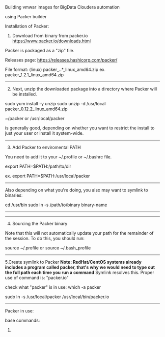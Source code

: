 Building vmwar images for BigData Cloudera automation 

using Packer builder

Installation of Packer:

1. Download from binary from packer.io
   https://www.packer.io/downloads.html

Packer is packaged as a "zip" file.


Releases page:
   https://releases.hashicorp.com/packer/

File format: (linux) 
   packer_*.*.*_linux_amd64.zip
   ex. packer_1.2.1_linux_amd64.zip


--------------------------------------------
2. Next, unzip the downloaded package into a directory where Packer will be installed. 

  sudo yum install -y unzip
  sudo unzip -d /usr/local packer_0.12.2_linux_amd64.zip

  ~/packer or /usr/local/packer 

is generally good, depending on whether you want to restrict the install 
to just your user or install it system-wide. 


-------------------------------------------
3. Add Packer to enviromental PATH

You need to add it to your ~/.profile or ~/.bashrc file.

  export PATH=$PATH:/path/to/dir

ex. export PATH=$PATH:/usr/local/packer

****
Also depending on what you're doing, you also may want to symlink to binaries:

  cd /usr/bin
  sudo ln -s /path/to/binary binary-name
****


---------------------------
4. Sourcing the Packer binary

Note that this will not automatically update your path for the remainder of the session. To do this, you should run:

  source ~/.profile 
or
  source ~/.bash_profile


------------------------------
5.Create symlink to Packer
**Note: RedHat/CentOS systems already includes a program called packer, that's why we would need to type out the full path each time you run a command**
        Symlink resolves this. Proper use of command is: "packer.io"

  check what "packer" is in use:
    which -a packer  
    

  sudo ln -s /usr/local/packer /usr/local/bin/packer.io


------------------------------
Packer in use:

base commands:



1.



